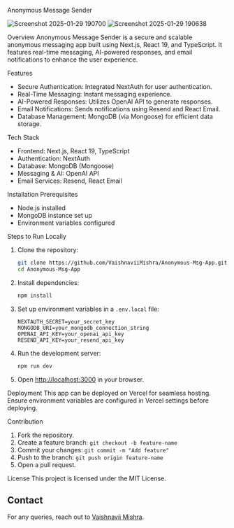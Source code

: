  Anonymous Message Sender

![Screenshot 2025-01-29 190700](https://github.com/user-attachments/assets/d8c507c5-42c8-497b-8a7c-85fde8728e27)
![Screenshot 2025-01-29 190638](https://github.com/user-attachments/assets/90db56f4-8a6f-46f0-bb98-4347ff76da79)


 Overview
Anonymous Message Sender is a secure and scalable anonymous messaging app built using Next.js, React 19, and TypeScript. It features real-time messaging, AI-powered responses, and email notifications to enhance the user experience.

 Features
- Secure Authentication: Integrated NextAuth for user authentication.
- Real-Time Messaging: Instant messaging experience.
- AI-Powered Responses: Utilizes OpenAI API to generate responses.
- Email Notifications: Sends notifications using Resend and React Email.
- Database Management: MongoDB (via Mongoose) for efficient data storage.

 Tech Stack
- Frontend: Next.js, React 19, TypeScript
- Authentication: NextAuth
- Database: MongoDB (Mongoose)
- Messaging & AI: OpenAI API
- Email Services: Resend, React Email

 Installation
 Prerequisites
- Node.js installed
- MongoDB instance set up
- Environment variables configured

 Steps to Run Locally
1. Clone the repository:
   ```bash
   git clone https://github.com/VaishnaviiMishra/Anonymous-Msg-App.git
   cd Anonymous-Msg-App
   ```
2. Install dependencies:
   ```bash
   npm install
   ```
3. Set up environment variables in a `.env.local` file:
   ```plaintext
   NEXTAUTH_SECRET=your_secret_key
   MONGODB_URI=your_mongodb_connection_string
   OPENAI_API_KEY=your_openai_api_key
   RESEND_API_KEY=your_resend_api_key
   ```
4. Run the development server:
   ```bash
   npm run dev
   ```
5. Open [http://localhost:3000](http://localhost:3000) in your browser.

 Deployment
This app can be deployed on Vercel for seamless hosting. Ensure environment variables are configured in Vercel settings before deploying.

 Contribution
1. Fork the repository.
2. Create a feature branch: `git checkout -b feature-name`
3. Commit your changes: `git commit -m "Add feature"`
4. Push to the branch: `git push origin feature-name`
5. Open a pull request.

 License
This project is licensed under the MIT License.

## Contact
For any queries, reach out to [Vaishnavii Mishra](https://github.com/VaishnaviiMishra).


